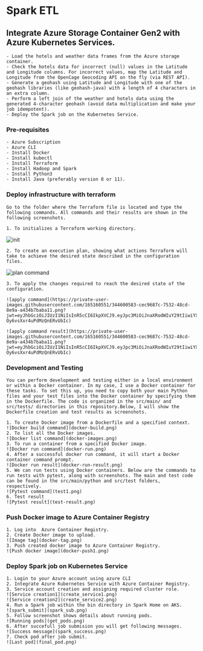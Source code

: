 # Spark ETL

## Integrate Azure Storage Container Gen2 with Azure Kubernetes Services.

    - Load the hotels and weather data frames from the Azure storage container.
    - Check the hotels data for incorrect (null) values in the Latitude and Longitude columns. For incorrect values, map the Latitude and Longitude from the OpenCage Geocoding API on the fly (via REST API).
    - Generate a geohash using Latitude and Longitude with one of the geohash libraries (like geohash-java) with a length of 4 characters in an extra column.
    - Perform a left join of the weather and hotels data using the generated 4-character geohash (avoid data multiplication and make your job idempotent).
    - Deploy the Spark job on the Kubernetes Service.

### Pre-requisites

    - Azure Subscription
    - Azure CLI
    - Install Docker
    - Install kubectl
    - Install Terraform
    - Install Hadoop and Spark
    - Install Python3
    - Install Java (preferably version 8 or 11).

### Deploy infrastructure with terraform

    Go to the folder where the Terraform file is located and type the following commands. All commands and their results are shown in the following screenshots.

    1. To initializes a Terraform working directory.

![init](https://private-user-images.githubusercontent.com/165160551/344597364-9530e881-26a5-4aaf-866a-5876cb16e0f3.png?jwt=eyJhbGciOiJIUzI1NiIsInR5cCI6IkpXVCJ9.eyJpc3MiOiJnaXRodWIuY29tIiwiYXVkIjoicmF3LmdpdGh1YnVzZXJjb250ZW50LmNvbSIsImtleSI6ImtleTUiLCJleHAiOjE3MTk4MjI1NDIsIm5iZiI6MTcxOTgyMjI0MiwicGF0aCI6Ii8xNjUxNjA1NTEvMzQ0NTk3MzY0LTk1MzBlODgxLTI2YTUtNGFhZi04NjZhLTU4NzZjYjE2ZTBmMy5wbmc_WC1BbXotQWxnb3JpdGhtPUFXUzQtSE1BQy1TSEEyNTYmWC1BbXotQ3JlZGVudGlhbD1BS0lBVkNPRFlMU0E1M1BRSzRaQSUyRjIwMjQwNzAxJTJGdXMtZWFzdC0xJTJGczMlMkZhd3M0X3JlcXVlc3QmWC1BbXotRGF0ZT0yMDI0MDcwMVQwODI0MDJaJlgtQW16LUV4cGlyZXM9MzAwJlgtQW16LVNpZ25hdHVyZT1hNWNjM2QzNDYxNmUxNmYwY2E4N2NhOTM4ZTEyNWM4ZTQxNDg4NmY3MzU2OTQ4MjkzOTM4MjVkZWZhOTlhN2FiJlgtQW16LVNpZ25lZEhlYWRlcnM9aG9zdCZhY3Rvcl9pZD0wJmtleV9pZD0wJnJlcG9faWQ9MCJ9.YJgNRAF0FfBnPY3pZcxME7WlD6zwpZ5ncEa2N9Iis-4)

    2. To create an execution plan, showing what actions Terraform will take to achieve the desired state described in the configuration files.

![plan command](https://private-user-images.githubusercontent.com/165160551/344600565-a25ebcef-0091-420c-b6c2-e5eca3988727.png?jwt=eyJhbGciOiJIUzI1NiIsInR5cCI6IkpXVCJ9.eyJpc3MiOiJnaXRodWIuY29tIiwiYXVkIjoicmF3LmdpdGh1YnVzZXJjb250ZW50LmNvbSIsImtleSI6ImtleTUiLCJleHAiOjE3MTk4MjI4NTAsIm5iZiI6MTcxOTgyMjU1MCwicGF0aCI6Ii8xNjUxNjA1NTEvMzQ0NjAwNTY1LWEyNWViY2VmLTAwOTEtNDIwYy1iNmMyLWU1ZWNhMzk4ODcyNy5wbmc_WC1BbXotQWxnb3JpdGhtPUFXUzQtSE1BQy1TSEEyNTYmWC1BbXotQ3JlZGVudGlhbD1BS0lBVkNPRFlMU0E1M1BRSzRaQSUyRjIwMjQwNzAxJTJGdXMtZWFzdC0xJTJGczMlMkZhd3M0X3JlcXVlc3QmWC1BbXotRGF0ZT0yMDI0MDcwMVQwODI5MTBaJlgtQW16LUV4cGlyZXM9MzAwJlgtQW16LVNpZ25hdHVyZT04YmExM2E0ZTQzYzM5NjcxYzIzYjQxMTk3NDBiODM2ZWE0YjgwMzg5OGE3MWRmNjM3YzJlZWMwOWM0MTY5MmMwJlgtQW16LVNpZ25lZEhlYWRlcnM9aG9zdCZhY3Rvcl9pZD0wJmtleV9pZD0wJnJlcG9faWQ9MCJ9.gsnvpdXry0HWX72eRY-A1W7usVe0yCFOfy84Joe41Dw)

    3. To apply the changes required to reach the desired state of the configuration.

    ![apply command](https://private-user-images.githubusercontent.com/165160551/344600583-cec9687c-7532-48cd-8e9a-a434b7baba11.png?jwt=eyJhbGciOiJIUzI1NiIsInR5cCI6IkpXVCJ9.eyJpc3MiOiJnaXRodWIuY29tIiwiYXVkIjoicmF3LmdpdGh1YnVzZXJjb250ZW50LmNvbSIsImtleSI6ImtleTUiLCJleHAiOjE3MTk4MjI4NTAsIm5iZiI6MTcxOTgyMjU1MCwicGF0aCI6Ii8xNjUxNjA1NTEvMzQ0NjAwNTgzLWNlYzk2ODdjLTc1MzItNDhjZC04ZTlhLWE0MzRiN2JhYmExMS5wbmc_WC1BbXotQWxnb3JpdGhtPUFXUzQtSE1BQy1TSEEyNTYmWC1BbXotQ3JlZGVudGlhbD1BS0lBVkNPRFlMU0E1M1BRSzRaQSUyRjIwMjQwNzAxJTJGdXMtZWFzdC0xJTJGczMlMkZhd3M0X3JlcXVlc3QmWC1BbXotRGF0ZT0yMDI0MDcwMVQwODI5MTBaJlgtQW16LUV4cGlyZXM9MzAwJlgtQW16LVNpZ25hdHVyZT1hMmFkYmQwN2Q0MGNlYmRmZDk4NTk4MmM2Yjg0YWYxODhjY2NhOWViNzQ2MWNlN2ZiYjg4ZWIwODdhZThlYmI3JlgtQW16LVNpZ25lZEhlYWRlcnM9aG9zdCZhY3Rvcl9pZD0wJmtleV9pZD0wJnJlcG9faWQ9MCJ9.MU0pg3TcYpePCnbGlid-Oy6vsXxr4uPdMzQnERvUbIc)

    ![apply command result](https://private-user-images.githubusercontent.com/165160551/344600583-cec9687c-7532-48cd-8e9a-a434b7baba11.png?jwt=eyJhbGciOiJIUzI1NiIsInR5cCI6IkpXVCJ9.eyJpc3MiOiJnaXRodWIuY29tIiwiYXVkIjoicmF3LmdpdGh1YnVzZXJjb250ZW50LmNvbSIsImtleSI6ImtleTUiLCJleHAiOjE3MTk4MjI4NTAsIm5iZiI6MTcxOTgyMjU1MCwicGF0aCI6Ii8xNjUxNjA1NTEvMzQ0NjAwNTgzLWNlYzk2ODdjLTc1MzItNDhjZC04ZTlhLWE0MzRiN2JhYmExMS5wbmc_WC1BbXotQWxnb3JpdGhtPUFXUzQtSE1BQy1TSEEyNTYmWC1BbXotQ3JlZGVudGlhbD1BS0lBVkNPRFlMU0E1M1BRSzRaQSUyRjIwMjQwNzAxJTJGdXMtZWFzdC0xJTJGczMlMkZhd3M0X3JlcXVlc3QmWC1BbXotRGF0ZT0yMDI0MDcwMVQwODI5MTBaJlgtQW16LUV4cGlyZXM9MzAwJlgtQW16LVNpZ25hdHVyZT1hMmFkYmQwN2Q0MGNlYmRmZDk4NTk4MmM2Yjg0YWYxODhjY2NhOWViNzQ2MWNlN2ZiYjg4ZWIwODdhZThlYmI3JlgtQW16LVNpZ25lZEhlYWRlcnM9aG9zdCZhY3Rvcl9pZD0wJmtleV9pZD0wJnJlcG9faWQ9MCJ9.MU0pg3TcYpePCnbGlid-Oy6vsXxr4uPdMzQnERvUbIc)

### Development and Testing

    You can perform development and testing either in a local environment or within a Docker container. In my case, I use a Docker container for these tasks. To set this up, you need to copy both your main Python files and your test files into the Docker container by specifying them in the Dockerfile. The code is organized in the src/main/ and src/tests/ directories in this repository.Below, I will show the Dockerfile creation and test results as screenshots.

    1. To create Docker image from a Dockerfile and a specified context.
    ![Docker build command](docker-build.png)
    2. To list all the Docker images.
    ![Docker list command](docker-images.png)
    3. To run a container from a specified Docker image.
    ![Docker run command](docker-run.png)
    4. After a successful docker run command, it will start a Docker container command prompt.
    ![Docker run result](docker-run-result.png)
    5. We can run tests using Docker containers. Below are the commands to run tests with pytest, along with screenshots. The main and test code can be found in the src/main/python and src/test folders, respectively.
    ![Pytest command](test1.png)
    6. Test result
    ![Pytest result](test-result.png)

### Push Docker image to Azure Container Registry

    1. Log into  Azure Container Registry.
    2. Create Docker image to upload.
    ![Image tag](docker-tag.png)
    3. Push created docker image to Azure Container Registry.
    ![Push docker image](docker-push1.png)

### Deploy Spark job on Kubernetes Service

    1. Login to your Azure account using azure CLI
    2. Integrate Azure Kubernetes Service with Azure Container Registry.
    3. Service account creation and assigning required cluster role.
    ![Service creation1](create_service1.png)
    ![Service creation2](create_service2.png)
    4. Run a Spark job within the bin directory in Spark Home on AKS.
    ![spark_submit](spark_sub.png)
    5. Follow screenshot shows details about running pods.
    ![Running pods](get_pods.png)
    6. After succefull job submision you will get following messages.
    ![Success message](spark_success.png)
    7. Check pod after job submit.
    ![Last pod](final_pod.png)
